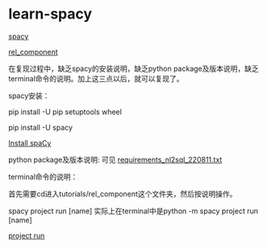 # learn-spacy

[spacy](https://github.com/arfu2016/nlp/tree/master/nlp_models/spacy)

[rel_component](https://github.com/explosion/projects/tree/v3/tutorials/rel_component)

在复现过程中，缺乏spacy的安装说明，缺乏python package及版本说明，缺乏terminal命令的说明。加上这三点以后，就可以复现了。

spacy安装：

pip install -U pip setuptools wheel

pip install -U spacy

[Install spaCy](https://spacy.io/usage)

python package及版本说明: 可见 [requirements_nl2sql_220811.txt](https://github.com/mediaProduct2017/learn-conda/blob/master/requirements_nl2sql_220811.txt)

terminal命令的说明：

首先需要cd进入tutorials/rel_component这个文件夹，然后按说明操作。

spacy project run [name] 实际上在terminal中是python -m spacy project run [name]

[project run](https://spacy.io/api/cli#project-run)
